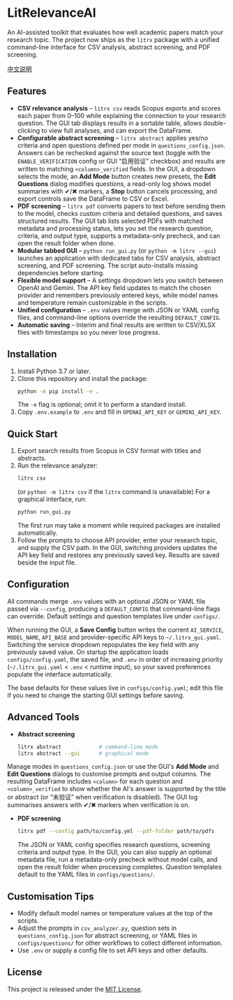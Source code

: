 # LitRelevanceAI

An AI-assisted toolkit that evaluates how well academic papers match your research topic. The project now ships as the `litrx` package with a unified command-line interface for CSV analysis, abstract screening, and PDF screening.

[中文说明](Chinese_README.md)

## Features

- **CSV relevance analysis** – `litrx csv` reads Scopus exports and scores each paper from 0–100 while explaining the connection to your research question. The GUI tab displays results in a sortable table, allows double-clicking to view full analyses, and can export the DataFrame.
- **Configurable abstract screening** – `litrx abstract` applies yes/no criteria and open questions defined per mode in `questions_config.json`. Answers can be rechecked against the source text (toggle with the `ENABLE_VERIFICATION` config or GUI “启用验证” checkbox) and results are written to matching `<column>_verified` fields. In the GUI, a dropdown selects the mode, an **Add Mode** button creates new presets, the **Edit Questions** dialog modifies questions, a read-only log shows model summaries with ✔/✖ markers, a **Stop** button cancels processing, and export controls save the DataFrame to CSV or Excel.
- **PDF screening** – `litrx pdf` converts papers to text before sending them to the model, checks custom criteria and detailed questions, and saves structured results. The GUI tab lists selected PDFs with matched metadata and processing status, lets you set the research question, criteria, and output type, supports a metadata-only precheck, and can open the result folder when done.
- **Modular tabbed GUI** – `python run_gui.py` (or `python -m litrx --gui`) launches an application with dedicated tabs for CSV analysis, abstract screening, and PDF screening. The script auto-installs missing dependencies before starting.
- **Flexible model support** – A settings dropdown lets you switch between OpenAI and Gemini. The API key field updates to match the chosen provider and remembers previously entered keys, while model names and temperature remain customizable in the scripts.
- **Unified configuration** – `.env` values merge with JSON or YAML config files, and command-line options override the resulting `DEFAULT_CONFIG`.
- **Automatic saving** – Interim and final results are written to CSV/XLSX files with timestamps so you never lose progress.

## Installation

1. Install Python 3.7 or later.
2. Clone this repository and install the package:
   ```bash
   python -m pip install -e .
   ```
   The `-e` flag is optional; omit it to perform a standard install.
3. Copy `.env.example` to `.env` and fill in `OPENAI_API_KEY` or `GEMINI_API_KEY`.

## Quick Start

1. Export search results from Scopus in CSV format with titles and abstracts.
2. Run the relevance analyzer:
   ```bash
   litrx csv
   ```
   (or `python -m litrx csv` if the `litrx` command is unavailable)
   For a graphical interface, run:
   ```bash
   python run_gui.py
   ```
   The first run may take a moment while required packages are installed automatically.
3. Follow the prompts to choose API provider, enter your research topic, and supply the CSV path. In the GUI, switching providers updates the API key field and restores any previously saved key. Results are saved beside the input file.

## Configuration

All commands merge `.env` values with an optional JSON or YAML file passed via `--config`, producing a `DEFAULT_CONFIG` that command-line flags can override. Default settings and question templates live under `configs/`.

When running the GUI, a **Save Config** button writes the current `AI_SERVICE`, `MODEL_NAME`, `API_BASE` and provider-specific API keys to `~/.litrx_gui.yaml`. Switching the service dropdown repopulates the key field with any previously saved value. On startup the application loads `configs/config.yaml`, the saved file, and `.env` in order of increasing priority (`~/.litrx_gui.yaml` < `.env` < runtime input), so your saved preferences populate the interface automatically.

The base defaults for these values live in `configs/config.yaml`; edit this file if you need to change the starting GUI settings before saving.

## Advanced Tools

- **Abstract screening**
  ```bash
  litrx abstract            # command-line mode
  litrx abstract --gui      # graphical mode
  ```
 Manage modes in `questions_config.json` or use the GUI's **Add Mode** and **Edit Questions** dialogs to customise prompts and output columns. The resulting DataFrame includes `<column>` for each question and `<column>_verified` to show whether the AI's answer is supported by the title or abstract (or “未验证” when verification is disabled). The GUI log summarises answers with ✔/✖ markers when verification is on.
- **PDF screening**
  ```bash
  litrx pdf --config path/to/config.yml --pdf-folder path/to/pdfs
  ```
  The JSON or YAML config specifies research questions, screening criteria and output type. In the GUI, you can also supply an optional metadata file, run a metadata-only precheck without model calls, and open the result folder when processing completes. Question templates default to the YAML files in `configs/questions/`.

## Customisation Tips

- Modify default model names or temperature values at the top of the scripts.
- Adjust the prompts in `csv_analyzer.py`, question sets in `questions_config.json` for abstract screening, or YAML files in `configs/questions/` for other workflows to collect different information.
- Use `.env` or supply a config file to set API keys and other defaults.

## License

This project is released under the [MIT License](LICENSE).
